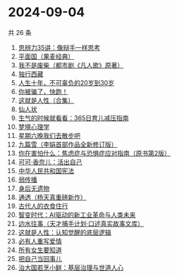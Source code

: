 # 2024-09-04

共 26 条

<!-- BEGIN WEREAD -->
<!-- 最后更新时间 2024-09-04 23:14:54 +0800 -->
1. [思辨力35讲：像辩手一样思考](https://weread.qq.com/web/bookDetail/cf132e10813ab92e9g018088)
1. [平面国（果麦经典）](https://weread.qq.com/web/bookDetail/215328407200f6f9215a612)
1. [我不是废柴（都市剧《凡人歌》原著）](https://weread.qq.com/web/bookDetail/47e32340813ab86b5g0149a7)
1. [独行西藏](https://weread.qq.com/web/bookDetail/6e4325f0813ab91e2g01493e)
1. [人生十年，不可辜负的20岁到30岁](https://weread.qq.com/web/bookDetail/23132c00813ab7af8g015e43)
1. [你被骗了，快跑！](https://weread.qq.com/web/bookDetail/d3e320b0813ab926bg0166ea)
1. [这就是人性（合集）](https://weread.qq.com/web/bookDetail/2be32db0813ab92b5g011979)
1. [仙人状](https://weread.qq.com/web/bookDetail/78b32010813ab921dg019915)
1. [生气的时候就看看：365日育儿减压指南](https://weread.qq.com/web/bookDetail/fe532360813ab928bg015847)
1. [梦境心理学](https://weread.qq.com/web/bookDetail/85f32ff0813ab9202g019232)
1. [星期六晚我们去散步吧](https://weread.qq.com/web/bookDetail/d59326c0813ab7bbdg017221)
1. [九篇雪（李娟首部作品全新修订版）](https://weread.qq.com/web/bookDetail/e4b32820717ffac9e4b705e)
1. [你在害怕什么：焦虑症与恐惧症应对指南（原书第2版）](https://weread.qq.com/web/bookDetail/2cf32980813ab926bg01459b)
1. [可可·香奈儿：活出自己](https://weread.qq.com/web/bookDetail/1f7323a0813ab9210g011380)
1. [中华人民共和国宪法](https://weread.qq.com/web/bookDetail/ad532f30718b6f4ead5a755)
1. [弱传播](https://weread.qq.com/web/bookDetail/bbe32fe0716afe94bbe5336)
1. [身后无遗物](https://weread.qq.com/web/bookDetail/6fb32b10813ab926dg013feb)
1. [通透（杨天真重磅新作）](https://weread.qq.com/web/bookDetail/f8f32e90813ab7baag01427e)
1. [古代人的衣食住行](https://weread.qq.com/web/bookDetail/6ba32080813ab8b82g014a38)
1. [智变时代：AI驱动的新工业革命与人类未来](https://weread.qq.com/web/bookDetail/80132e20813ab9202g018ca2)
1. [边水往事（天才捕手计划·口述真实故事文库）](https://weread.qq.com/web/bookDetail/064326a0813ab779ag018bda)
1. [这就是人性：认知觉醒的底层逻辑](https://weread.qq.com/web/bookDetail/f84327c0813ab9224g012fc7)
1. [必有人重写爱情](https://weread.qq.com/web/bookDetail/46c324a0813ab6e2eg017f9f)
1. [所有女生要知道](https://weread.qq.com/web/bookDetail/36a325d0813ab89dbg0128d1)
1. [把自己当回事儿](https://weread.qq.com/web/bookDetail/d2d32fe07247528dd2d5ac6)
1. [治大国若烹小鲜：基层治理与世道人心](https://weread.qq.com/web/bookDetail/57e32aa0813ab75ddg010a4d)
<!-- END WEREAD -->